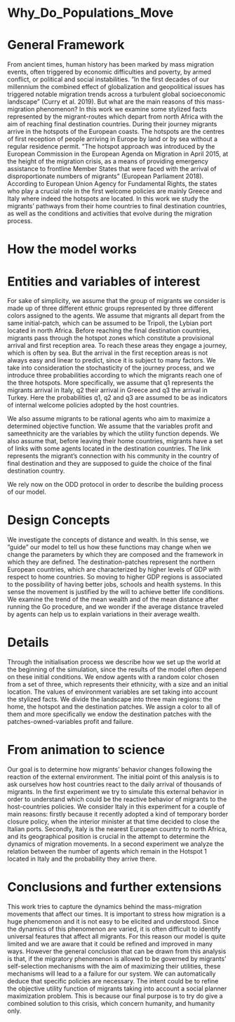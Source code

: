 # Why_Do_Populations_Move

# General Framework

From ancient times, human history has been marked by mass migration events, often triggered by economic difficulties and poverty, by armed conflict, or political and social instabilities. ”In the first decades of our millennium the combined effect of globalization and geopolitical issues has triggered notable migration trends across a turbulent global socioeconomic landscape” (Curry et al. 2019). But what are the main reasons of this mass-migration phenomenon? 
In this work we examine some stylized facts represented by the migrant-routes which depart from north Africa with the aim of reaching final destination countries. During their journey migrants arrive in the hotspots of the European coasts. The hotspots are the centres of first reception of people arriving in Europe by land or by sea without a regular residence permit. ”The hotspot approach was introduced by the European Commission in the European Agenda on Migration in April 2015, at the height of the migration crisis, as a means of providing emergency assistance to frontline Member States that were faced with the arrival of disproportionate numbers of migrants” (European Parliament 2018). According to European Union Agency for Fundamental Rights, the states who play a crucial role in the first welcome policies are mainly Greece and Italy where indeed the hotspots are located. 
In this work we study the migrants’ pathways from their home countries to final destination countries, as well as the conditions and activities that evolve during the migration process.

# How the model works

# Entities and variables of interest

For sake of simplicity, we assume that the group of migrants we consider is made up of three different ethnic groups represented by three different colors assigned to the agents. We assume that migrants all depart from the same initial-patch, which can be assumed to be Tripoli, the Lybian port located in north Africa. Before reaching the final destination countries, migrants pass through the hotspot zones which constitute a provisional arrival and first reception area. To reach these areas they engage a journey, which is often by sea. But the arrival in the first reception areas is not always easy and linear to predict, since it is subject to many factors. We take into consideration the
stochasticity of the journey process, and we introduce three probabilities according to which the migrants reach one of the three hotspots. More specifically, we assume that q1 represents the migrants arrival in Italy, q2 their arrival in Greece and q3 the arrival in Turkey. Here the probabilities q1, q2 and q3 are assumed to be as indicators of internal welcome policies adopted by the host countries.

We also assume migrants to be rational agents who aim to maximize a determined objective function. We assume that the variables profit and sameethnicity are the variables by which the utility function depends. We also assume that, before leaving their home countries, migrants have a set of links with some agents located in the destination countries. The link represents the migrant’s connection with his community in the country of final destination and they are supposed to guide the choice of the final destination country.

We rely now on the ODD protocol in order to describe the building process of our model.

# Design Concepts

We investigate the concepts of distance and wealth. In this sense, we ”guide” our model to tell us how these functions may change when we change the parameters by which they are composed and the framework in which they are defined. The destination-patches represent the northern European countries, which are characterized by higher levels of GDP with respect to home countries. So moving to higher GDP regions is associated to the possibility of having better jobs, schools and health systems. In this sense the movement is justified by the will to achieve better life conditions. We examine the trend of the mean wealth and of the mean distance after running the Go procedure, and we wonder if the average distance traveled by agents can help us to explain variations in their average wealth. 

# Details

Through the initialisation process we describe how we set up the world at the beginning of the simulation, since the results of the model often depend on these initial conditions. We endow agents with a random color chosen from a set of three, which represents their ethnicity, with a size and an initial location. The values of environment variables are set taking into account the stylized facts. We divide the landscape into three main regions: the home, the hotspot and the destination patches. We assign a color to all of them and more specifically we endow the destination patches with the patches-owned-variables profit and failure.

# From animation to science

Our goal is to determine how migrants’ behavior changes following the reaction of the external environment. The initial point of this analysis is to ask ourselves how host countries react to the daily arrival of thousands of migrants. In the first experiment we try to simulate this external behavior in order to understand which could be the reactive behavior of migrants to the host-countries policies. We consider Italy in this experiment for a couple of main reasons: firstly because it recently adopted a kind of temporary border closure policy, when the interior minister at that time decided to close the Italian ports. Secondly, Italy is the nearest European country to north
Africa, and its geographical position is crucial in the attempt to determine the dynamics of migration movements. In a second experiment we analyze the relation between the number of agents which remain in the Hotspot 1 located in Italy and the probability they arrive there. 


# Conclusions and further extensions

This work tries to capture the dynamics behind the mass-migration movements that affect our times. It is important to stress how migration is a huge phenomenon and it is not easy to be elicited and understood. Since the dynamics of this phenomenon are varied, it is often difficult to identify universal features that affect all migrants. For this reason our model is quite limited and we are aware that it could be refined and improved in many ways. However the general conclusion that can be drawn from this analysis is that, if the migratory phenomenon is allowed to be governed by migrants’ self-selection mechanisms with the aim of maximizing their utilities, these mechanisms will lead to a a failure for our system. We can automatically deduce that specific policies are necessary. The intent could be to refine the objective utility function
of migrants taking into account a social planner maximization problem. This is because our final purpose is to try do give a combined solution to this crisis, which concern humanity, and humanity only.
